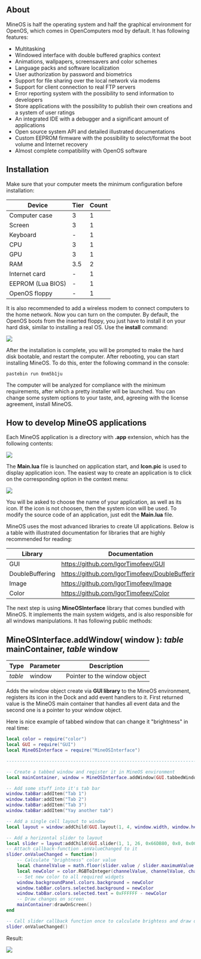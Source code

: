 About
-----------------------------------------------------------

MineOS is half the operating system and half the graphical environment for OpenOS, which comes in OpenComputers mod by default. It has following features:

* Multitasking
* Windowed interface with double buffered graphics context
* Animations, wallpapers, screensavers and color schemes
* Language packs and software localization
* User authorization by password and biometrics
* Support for file sharing over the local network via modems
* Support for client connection to real FTP servers
* Error reporting system with the possibility to send information to developers
* Store applications with the possibility to publish their own creations and a system of user ratings
* An integrated IDE with a debugger and a significant amount of applications
* Open source system API and detailed illustrated documentations
* Custom EEPROM firmware with the possibility to select/format the boot volume and Internet recovery
* Almost complete compatibility with OpenOS software

Installation
-----------------------------------------------------------

Make sure that your computer meets the minimum configuration before installation:

| Device | Tier | Count |
| ----- | ----- | ----- |
| Computer case | 3 | 1 |
| Screen | 3 | 1 |
| Keyboard | - | 1 |
| CPU | 3 | 1 |
| GPU | 3 | 1 |
| RAM | 3.5 | 2 |
| Internet card | - | 1 |
| EEPROM (Lua BIOS) | - | 1 |
| OpenOS floppy | - | 1 |

It is also recommended to add a wireless modem to connect computers to the home network. Now you can turn on the computer. By default, the OpenOS boots from the inserted floppy, you just have to install it on your hard disk, similar to installing a real OS. Use the **install** command:

![](https://i.imgur.com/lpwwQD4.png?1)

After the installation is complete, you will be prompted to make the hard disk bootable, and restart the computer. After rebooting, you can start installing MineOS. To do this, enter the following command in the console:

    pastebin run 0nm5b1ju

The computer will be analyzed for compliance with the minimum requirements, after which a pretty installer will be launched. You can change some system options to your taste, and, agreeing with the license agreement, install MineOS.

How to develop MineOS applications
-----------------------------------------------------------

Each MineOS application is a directory with **.app** extension, which has the following contents:

![](https://i.imgur.com/o6uiNBJ.png)

The **Main.lua** file is launched on application start, and **Icon.pic** is used to display application icon. The easiest way to create an application is to click on the corresponding option in the context menu:

![](https://i.imgur.com/SqBAlJo.png)

You will be asked to choose the name of your application, as well as its icon. If the icon is not choosen, then the system icon will be used. To modify the source code of an application, just edit the **Main.lua** file.

MineOS uses the most advanced libraries to create UI applications. Below is a table with illustrated documentation for libraries that are highly recommended for reading:

| Library | Documentation |
| ------- | ------- |
| GUI | https://github.com/IgorTimofeev/GUI |
| DoubleBuffering | https://github.com/IgorTimofeev/DoubleBuffering |
| Image | https://github.com/IgorTimofeev/Image |
| Color | https://github.com/IgorTimofeev/Color |

The next step is using **MineOSInterface** library that comes bundled with MineOS. It implements the main system widgets, and is also responsible for all windows manipulations. It has following public methods:

MineOSInterface.**addWindow**( window ): *table* mainContainer, *table* window
-----------------------------------------------------------

| Type | Parameter | Description |
| ------ | ------ | ------ |
| *table* | window | Pointer to the window object |

Adds the window object create via **GUI library** to the MineOS environment, registers its icon in the Dock and add event handlers to it. First returned value is the MineOS main container that handles all event data and the second one is a pointer to your window object.

Here is nice example of tabbed window that can change it "brightness" in real time:

```lua
local color = require("color")
local GUI = require("GUI")
local MineOSInterface = require("MineOSInterface")

-------------------------------------------------------------------------------

-- Create a tabbed window and register it in MineOS environment
local mainContainer, window = MineOSInterface.addWindow(GUI.tabbedWindow(1, 1, 88, 25))

-- Add some stuff into it's tab bar
window.tabBar:addItem("Tab 1")
window.tabBar:addItem("Tab 2")
window.tabBar:addItem("Tab 3")
window.tabBar:addItem("Yay another tab")

-- Add a single cell layout to window
local layout = window:addChild(GUI.layout(1, 4, window.width, window.height - window.tabBar.height, 1, 1))

-- Add a horizontal slider to layout
local slider = layout:addChild(GUI.slider(1, 1, 26, 0x66DB80, 0x0, 0x009200, 0xAAAAAA, 0, 100, 100, false, "Brightness: ", "%"))
-- Attach callback-function .onValueChanged to it
slider.onValueChanged = function()
	-- Calculate "brightness" color value
	local channelValue = math.floor(slider.value / slider.maximumValue * 255)
	local newColor = color.RGBToInteger(channelValue, channelValue, channelValue)
	-- Set new color to all required widgets
	window.backgroundPanel.colors.background = newColor
	window.tabBar.colors.selected.background = newColor
	window.tabBar.colors.selected.text = 0xFFFFFF - newColor
	-- Draw changes on screen
	mainContainer:drawOnScreen()
end

-- Call slider callback function once to calculate brightess and draw data on screen
slider.onValueChanged()
```

Result:

![](https://i.imgur.com/TUDdkl2.gif)